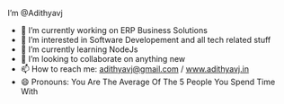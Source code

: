 I’m @Adithyavj

- 🔭 I’m currently working on ERP Business Solutions
- 👀 I’m interested in Software Developement and all tech related stuff
- 🌱 I’m currently learning NodeJs
- 👯 I’m looking to collaborate on anything new
- 📫 How to reach me: adithyavj@gmail.com / www.adithyavj.in
- 😄 Pronouns: You Are The Average Of The 5 People You Spend Time With
